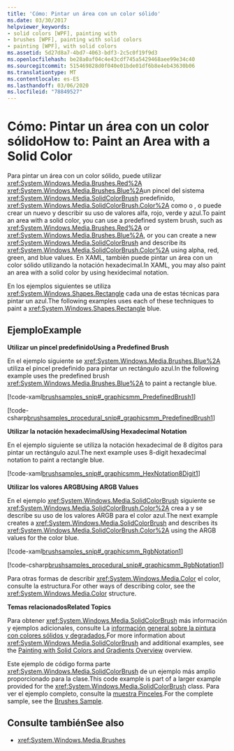 ```yaml
---
title: 'Cómo: Pintar un área con un color sólido'
ms.date: 03/30/2017
helpviewer_keywords:
- solid colors [WPF], painting with
- brushes [WPF], painting with solid colors
- painting [WPF], with solid colors
ms.assetid: 5d27d8a7-4bd7-4063-bdf3-2c5c0f19f9d3
ms.openlocfilehash: be28a0af04c4e43cdf745a5429468aee99e34c40
ms.sourcegitcommit: 515469828d0f040e01bde01df6b8e4eb43630b06
ms.translationtype: MT
ms.contentlocale: es-ES
ms.lasthandoff: 03/06/2020
ms.locfileid: "78849527"
---
```

# <a name="how-to-paint-an-area-with-a-solid-color"></a><span data-ttu-id="91eeb-102">Cómo: Pintar un área con un color sólido</span><span class="sxs-lookup"><span data-stu-id="91eeb-102">How to: Paint an Area with a Solid Color</span></span>
<span data-ttu-id="91eeb-103">Para pintar un área con un color sólido, puede utilizar <xref:System.Windows.Media.Brushes.Red%2A> <xref:System.Windows.Media.Brushes.Blue%2A>un pincel del sistema <xref:System.Windows.Media.SolidColorBrush> predefinido, <xref:System.Windows.Media.SolidColorBrush.Color%2A> como o , o puede crear un nuevo y describir su uso de valores alfa, rojo, verde y azul.</span><span class="sxs-lookup"><span data-stu-id="91eeb-103">To paint an area with a solid color, you can use a predefined system brush, such as <xref:System.Windows.Media.Brushes.Red%2A> or <xref:System.Windows.Media.Brushes.Blue%2A>, or you can create a new <xref:System.Windows.Media.SolidColorBrush> and describe its <xref:System.Windows.Media.SolidColorBrush.Color%2A> using alpha, red, green, and blue values.</span></span> <span data-ttu-id="91eeb-104">En XAML, también puede pintar un área con un color sólido utilizando la notación hexadecimal.</span><span class="sxs-lookup"><span data-stu-id="91eeb-104">In XAML, you may also paint an area with a solid color by using hexidecimal notation.</span></span>  
  
 <span data-ttu-id="91eeb-105">En los ejemplos siguientes se utiliza <xref:System.Windows.Shapes.Rectangle> cada una de estas técnicas para pintar un azul.</span><span class="sxs-lookup"><span data-stu-id="91eeb-105">The following examples uses each of these techniques to paint a <xref:System.Windows.Shapes.Rectangle> blue.</span></span>  
  
## <a name="example"></a><span data-ttu-id="91eeb-106">Ejemplo</span><span class="sxs-lookup"><span data-stu-id="91eeb-106">Example</span></span>  
 <span data-ttu-id="91eeb-107">**Utilizar un pincel predefinido**</span><span class="sxs-lookup"><span data-stu-id="91eeb-107">**Using a Predefined Brush**</span></span>  
  
 <span data-ttu-id="91eeb-108">En el ejemplo siguiente se <xref:System.Windows.Media.Brushes.Blue%2A> utiliza el pincel predefinido para pintar un rectángulo azul.</span><span class="sxs-lookup"><span data-stu-id="91eeb-108">In the following example uses the predefined brush <xref:System.Windows.Media.Brushes.Blue%2A> to paint a rectangle blue.</span></span>  
  
 [!code-xaml[brushsamples_snip#_graphicsmm_PredefinedBrush1](~/samples/snippets/csharp/VS_Snippets_Wpf/brushsamples_snip/CS/SolidColorBrushExample.xaml#_graphicsmm_predefinedbrush1)]  
  
 [!code-csharp[brushsamples_procedural_snip#_graphicsmm_PredefinedBrush1](~/samples/snippets/csharp/VS_Snippets_Wpf/brushsamples_procedural_snip/CSharp/SolidColorBrushExample.cs#_graphicsmm_predefinedbrush1)]  
  
 <span data-ttu-id="91eeb-109">**Utilizar la notación hexadecimal**</span><span class="sxs-lookup"><span data-stu-id="91eeb-109">**Using Hexadecimal Notation**</span></span>  
  
 <span data-ttu-id="91eeb-110">En el ejemplo siguiente se utiliza la notación hexadecimal de 8 dígitos para pintar un rectángulo azul.</span><span class="sxs-lookup"><span data-stu-id="91eeb-110">The next example uses 8-digit hexadecimal notation to paint a rectangle blue.</span></span>  
  
 [!code-xaml[brushsamples_snip#_graphicsmm_HexNotation8Digit1](~/samples/snippets/csharp/VS_Snippets_Wpf/brushsamples_snip/CS/SolidColorBrushExample.xaml#_graphicsmm_hexnotation8digit1)]  
  
 <span data-ttu-id="91eeb-111">**Utilizar los valores ARGB**</span><span class="sxs-lookup"><span data-stu-id="91eeb-111">**Using ARGB Values**</span></span>  
  
 <span data-ttu-id="91eeb-112">En el ejemplo <xref:System.Windows.Media.SolidColorBrush> siguiente se <xref:System.Windows.Media.SolidColorBrush.Color%2A> crea a y se describe su uso de los valores ARGB para el color azul.</span><span class="sxs-lookup"><span data-stu-id="91eeb-112">The next example creates a <xref:System.Windows.Media.SolidColorBrush> and describes its <xref:System.Windows.Media.SolidColorBrush.Color%2A> using the ARGB values for the color blue.</span></span>  
  
 [!code-xaml[brushsamples_snip#_graphicsmm_RgbNotation1](~/samples/snippets/csharp/VS_Snippets_Wpf/brushsamples_snip/CS/SolidColorBrushExample.xaml#_graphicsmm_rgbnotation1)]  
  
 [!code-csharp[brushsamples_procedural_snip#_graphicsmm_RgbNotation1](~/samples/snippets/csharp/VS_Snippets_Wpf/brushsamples_procedural_snip/CSharp/SolidColorBrushExample.cs#_graphicsmm_rgbnotation1)]  
  
 <span data-ttu-id="91eeb-113">Para otras formas de describir <xref:System.Windows.Media.Color> el color, consulte la estructura.</span><span class="sxs-lookup"><span data-stu-id="91eeb-113">For other ways of describing color, see the <xref:System.Windows.Media.Color> structure.</span></span>  
  
 <span data-ttu-id="91eeb-114">**Temas relacionados**</span><span class="sxs-lookup"><span data-stu-id="91eeb-114">**Related Topics**</span></span>  
  
 <span data-ttu-id="91eeb-115">Para obtener <xref:System.Windows.Media.SolidColorBrush> más información y ejemplos adicionales, consulte La [información general sobre la pintura con colores sólidos y degradados.](painting-with-solid-colors-and-gradients-overview.md)</span><span class="sxs-lookup"><span data-stu-id="91eeb-115">For more information about <xref:System.Windows.Media.SolidColorBrush> and additional examples, see the [Painting with Solid Colors and Gradients Overview](painting-with-solid-colors-and-gradients-overview.md) overview.</span></span>  
  
 <span data-ttu-id="91eeb-116">Este ejemplo de código forma parte <xref:System.Windows.Media.SolidColorBrush> de un ejemplo más amplio proporcionado para la clase.</span><span class="sxs-lookup"><span data-stu-id="91eeb-116">This code example is part of a larger example provided for the <xref:System.Windows.Media.SolidColorBrush> class.</span></span> <span data-ttu-id="91eeb-117">Para ver el ejemplo completo, consulte la [muestra Pinceles](https://github.com/Microsoft/WPF-Samples/tree/master/Graphics/Brushes).</span><span class="sxs-lookup"><span data-stu-id="91eeb-117">For the complete sample, see the [Brushes Sample](https://github.com/Microsoft/WPF-Samples/tree/master/Graphics/Brushes).</span></span>  
  
## <a name="see-also"></a><span data-ttu-id="91eeb-118">Consulte también</span><span class="sxs-lookup"><span data-stu-id="91eeb-118">See also</span></span>

- <xref:System.Windows.Media.Brushes>
